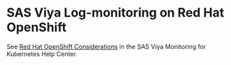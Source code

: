 # SAS Viya Log-monitoring on Red Hat OpenShift

See [Red Hat OpenShift Considerations](https://documentation.sas.com/?cdcId=obsrvcdc&cdcVersion=v_003&docsetId=obsrvdply&docsetTarget=n1rn2homfb6tken17qkyrrx9bk8w.htm) in the SAS Viya Monitoring for Kubernetes Help Center.